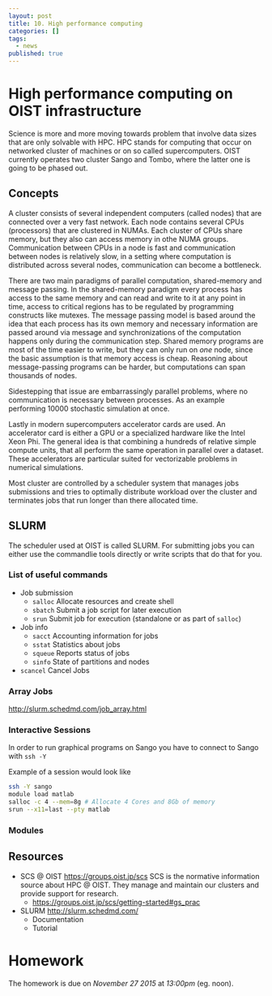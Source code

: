 ```yaml
---
layout: post
title: 10. High performance computing
categories: []
tags:
  - news
published: true
---
```

# High performance computing on OIST infrastructure
Science is more and more moving towards problem that involve data sizes that are only solvable with HPC. HPC stands for computing that occur on networked cluster of machines or on so called supercomputers. OIST currently operates two cluster Sango and Tombo, where the latter one is going to be phased out.

## Concepts
A cluster consists of several independent computers (called nodes) that are connected over a very fast network. Each node contains several CPUs (processors) that are clustered in NUMAs. Each cluster of CPUs share memory, but they also can access memory in othe NUMA groups. Communication between CPUs in a node is fast and communication between nodes is relatively slow, in a setting where computation is distributed across several nodes, communication can become a bottleneck.

There are two main paradigms of parallel computation, shared-memory and message passing. In the shared-memory paradigm every process has access to the same memory and can read and write to it at any point in time, access to critical regions has to be regulated by programming constructs like mutexes. The message passing model is based around the idea that each process has its own memory and necessary information are passed around via message and synchronizations of the computation happens only during the communication step. Shared memory programs are most of the time easier to write, but they can only run on *one* node, since the basic assumption is that memory access is cheap. Reasoning about message-passing programs can be harder, but computations can span thousands of nodes. 

Sidestepping that issue are embarrassingly parallel problems, where no communication is necessary between processes. As an example performing 10000 stochastic simulation at once.

Lastly in modern supercomputers accelerator cards are used. An accelerator card is either a GPU or a specialized hardware like the Intel Xeon Phi. The general idea is that combining a hundreds of relative simple compute units, that all perform the same operation in parallel over a dataset. These accelerators are particular suited for vectorizable problems in numerical simulations.

Most cluster are controlled by a scheduler system that manages jobs submissions and tries to optimally distribute workload over the cluster and terminates jobs that run longer than there allocated time.

## SLURM
The scheduler used at OIST is called SLURM. For submitting jobs you can either use the commandlie tools directly or write scripts that do that for you.

### List of useful commands

- Job submission
  - `salloc` Allocate resources and create shell
  - `sbatch` Submit a job script for later execution
  - `srun` Submit job for execution (standalone or as part of `salloc`)
- Job info
  - `sacct` Accounting information for jobs
  - `sstat` Statistics about jobs
  - `squeue` Reports status of jobs
  - `sinfo` State of partitions and nodes
- `scancel` Cancel Jobs

### Array Jobs
http://slurm.schedmd.com/job_array.html

### Interactive Sessions
In order to run graphical programs on Sango you have to connect to Sango with `ssh -Y`

Example of a session would look like

```bash
ssh -Y sango
module load matlab
salloc -c 4 --mem=8g # Allocate 4 Cores and 8Gb of memory
srun --x11=last --pty matlab
```

### Modules

## Resources
- SCS @ OIST https://groups.oist.jp/scs
  SCS is the normative information source about HPC @ OIST. They manage and maintain our clusters and provide support for research.
  - https://groups.oist.jp/scs/getting-started#gs_prac
- SLURM http://slurm.schedmd.com/
  - Documentation
  - Tutorial

# Homework
The homework is due on *November 27 2015* at *13:00pm* (eg. noon).

